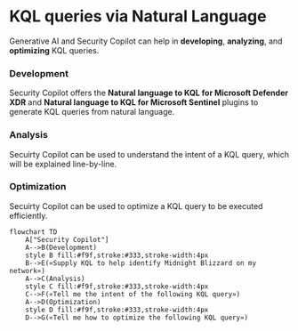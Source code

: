 # KQL queries via Natural Language 
Generative AI and Security Copilot can help in **developing**, **analyzing**, and **optimizing** KQL queries.

### Development
Security Copilot offers the **Natural language to KQL for Microsoft Defender XDR** and **Natural language to KQL for Microsoft Sentinel** plugins to generate KQL queries from natural language. <br>

### Analysis
Secuirty Copilot can be used to understand the intent of a KQL query, which will be explained line-by-line. <br>

### Optimization
Secuirty Copilot can be used to optimize a KQL query to be executed efficiently. <br>

```mermaid
flowchart TD
    A["Security Copilot"]
    A-->B(Development)
    style B fill:#f9f,stroke:#333,stroke-width:4px
    B-->E(«Supply KQL to help identify Midnight Blizzard on my network»)
    A-->C(Analysis)
    style C fill:#f9f,stroke:#333,stroke-width:4px
    C-->F(«Tell me the intent of the following KQL query»)
    A-->D(Optimization)
    style D fill:#f9f,stroke:#333,stroke-width:4px
    D-->G(«Tell me how to optimize the following KQL query»)
```
